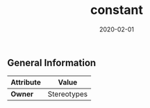 ﻿---
title: constant
toc: false
type: specs
date: "2020-02-01"
draft: false
specification: VEC
version: 1.2.0
documentType: "Recommendation"
elementType: Class
classes:
  - constant
menu_name: vec-1.2.0
---


## General Information

| Attribute               | Value |
|-------------------------|-------|
| **Owner**               | Stereotypes |
